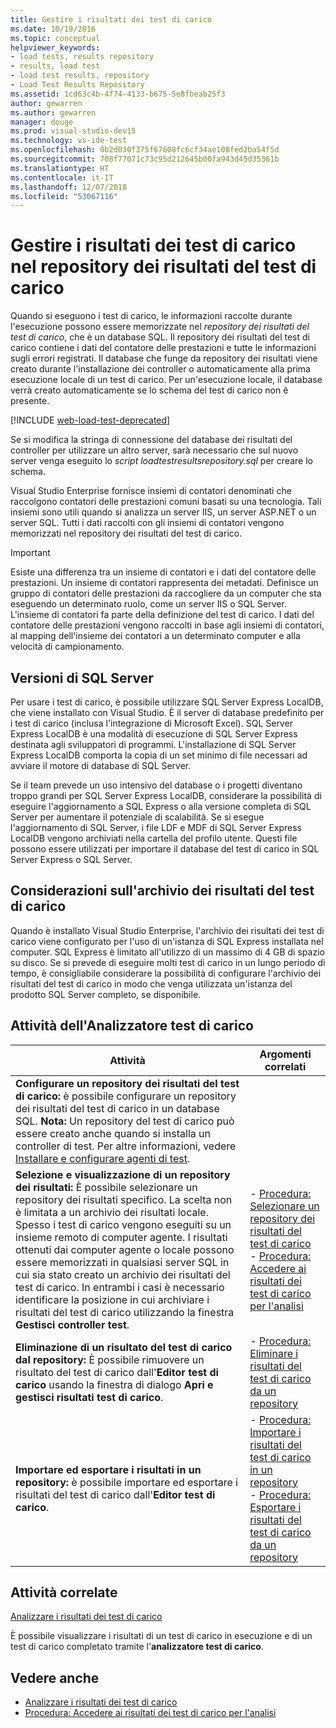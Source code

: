 ```yaml
---
title: Gestire i risultati dei test di carico
ms.date: 10/19/2016
ms.topic: conceptual
helpviewer_keywords:
- load tests, results repository
- results, load test
- load test results, repository
- Load Test Results Repository
ms.assetid: 1cd63c4b-4f74-4133-b675-5e8fbeab25f3
author: gewarren
ms.author: gewarren
manager: douge
ms.prod: visual-studio-dev15
ms.technology: vs-ide-test
ms.openlocfilehash: 0b2d030f375f67608fc6cf34ae108fed2ba54f5d
ms.sourcegitcommit: 708f77071c73c95d212645b00fa943d45d35361b
ms.translationtype: HT
ms.contentlocale: it-IT
ms.lasthandoff: 12/07/2018
ms.locfileid: "53067116"
---
```

# <a name="manage-load-test-results-in-the-load-test-results-repository"></a>Gestire i risultati dei test di carico nel repository dei risultati del test di carico

Quando si eseguono i test di carico, le informazioni raccolte durante l'esecuzione possono essere memorizzate nel *repository dei risultati del test di carico*, che è un database SQL. Il repository dei risultati del test di carico contiene i dati del contatore delle prestazioni e tutte le informazioni sugli errori registrati. Il database che funge da repository dei risultati viene creato durante l'installazione dei controller o automaticamente alla prima esecuzione locale di un test di carico. Per un'esecuzione locale, il database verrà creato automaticamente se lo schema del test di carico non è presente.

[!INCLUDE [web-load-test-deprecated](includes/web-load-test-deprecated.md)]

Se si modifica la stringa di connessione del database dei risultati del controller per utilizzare un altro server, sarà necessario che sul nuovo server venga eseguito lo *script loadtestresultsrepository.sql* per creare lo schema.

Visual Studio Enterprise fornisce insiemi di contatori denominati che raccolgono contatori delle prestazioni comuni basati su una tecnologia. Tali insiemi sono utili quando si analizza un server IIS, un server ASP.NET o un server SQL. Tutti i dati raccolti con gli insiemi di contatori vengono memorizzati nel repository dei risultati del test di carico.

> [!IMPORTANT]
> Esiste una differenza tra un insieme di contatori e i dati del contatore delle prestazioni. Un insieme di contatori rappresenta dei metadati. Definisce un gruppo di contatori delle prestazioni da raccogliere da un computer che sta eseguendo un determinato ruolo, come un server IIS o SQL Server. L'insieme di contatori fa parte della definizione del test di carico. I dati del contatore delle prestazioni vengono raccolti in base agli insiemi di contatori, al mapping dell'insieme dei contatori a un determinato computer e alla velocità di campionamento.

## <a name="sql-server-versions"></a>Versioni di SQL Server

 Per usare i test di carico, è possibile utilizzare SQL Server Express LocalDB, che viene installato con Visual Studio. È il server di database predefinito per i test di carico (inclusa l'integrazione di Microsoft Excel). SQL Server Express LocalDB è una modalità di esecuzione di SQL Server Express destinata agli sviluppatori di programmi. L'installazione di SQL Server Express LocalDB comporta la copia di un set minimo di file necessari ad avviare il motore di database di SQL Server.

 Se il team prevede un uso intensivo del database o i progetti diventano troppo grandi per SQL Server Express LocalDB, considerare la possibilità di eseguire l'aggiornamento a SQL Express o alla versione completa di SQL Server per aumentare il potenziale di scalabilità. Se si esegue l'aggiornamento di SQL Server, i file LDF e MDF di SQL Server Express LocalDB vengono archiviati nella cartella del profilo utente. Questi file possono essere utilizzati per importare il database del test di carico in SQL Server Express o SQL Server.

## <a name="load-test-results-store-considerations"></a>Considerazioni sull'archivio dei risultati del test di carico

 Quando è installato Visual Studio Enterprise, l'archivio dei risultati dei test di carico viene configurato per l'uso di un'istanza di SQL Express installata nel computer. SQL Express è limitato all'utilizzo di un massimo di 4 GB di spazio su disco. Se si prevede di eseguire molti test di carico in un lungo periodo di tempo, è consigliabile considerare la possibilità di configurare l'archivio dei risultati del test di carico in modo che venga utilizzata un'istanza del prodotto SQL Server completo, se disponibile.

## <a name="load-test-analyzer-tasks"></a>Attività dell'Analizzatore test di carico

|Attività|Argomenti correlati|
|-|-----------------------|
|**Configurare un repository dei risultati del test di carico:** è possibile configurare un repository dei risultati del test di carico in un database SQL. **Nota:**  Un repository del test di carico può essere creato anche quando si installa un controller di test. Per altre informazioni, vedere [Installare e configurare agenti di test](../test/lab-management/install-configure-test-agents.md).||
|**Selezione e visualizzazione di un repository dei risultati:** È possibile selezionare un repository dei risultati specifico. La scelta non è limitata a un archivio dei risultati locale. Spesso i test di carico vengono eseguiti su un insieme remoto di computer agente. I risultati ottenuti dai computer agente o locale possono essere memorizzati in qualsiasi server SQL in cui sia stato creato un archivio dei risultati del test di carico. In entrambi i casi è necessario identificare la posizione in cui archiviare i risultati del test di carico utilizzando la finestra **Gestisci controller test**.|-   [Procedura: Selezionare un repository dei risultati del test di carico](../test/how-to-select-a-load-test-results-repository.md)<br />-   [Procedura: Accedere ai risultati dei test di carico per l'analisi](../test/how-to-access-load-test-results-for-analysis.md)|
|**Eliminazione di un risultato del test di carico dal repository:** È possibile rimuovere un risultato del test di carico dall'**Editor test di carico** usando la finestra di dialogo **Apri e gestisci risultati test di carico**.|-   [Procedura: Eliminare i risultati del test di carico da un repository](../test/how-to-delete-load-test-results-from-a-repository.md)|
|**Importare ed esportare i risultati in un repository:** è possibile importare ed esportare i risultati del test di carico dall'**Editor test di carico**.|-   [Procedura: Importare i risultati del test di carico in un repository](../test/how-to-import-load-test-results-into-a-repository.md)<br />-   [Procedura: Esportare i risultati del test di carico da un repository](../test/how-to-export-load-test-results-from-a-repository.md)|

## <a name="related-tasks"></a>Attività correlate

 [Analizzare i risultati dei test di carico](../test/analyze-load-test-results-using-the-load-test-analyzer.md)

 È possibile visualizzare i risultati di un test di carico in esecuzione e di un test di carico completato tramite l'**analizzatore test di carico**.

## <a name="see-also"></a>Vedere anche

- [Analizzare i risultati dei test di carico](../test/analyze-load-test-results-using-the-load-test-analyzer.md)
- [Procedura: Accedere ai risultati dei test di carico per l'analisi](../test/how-to-access-load-test-results-for-analysis.md)